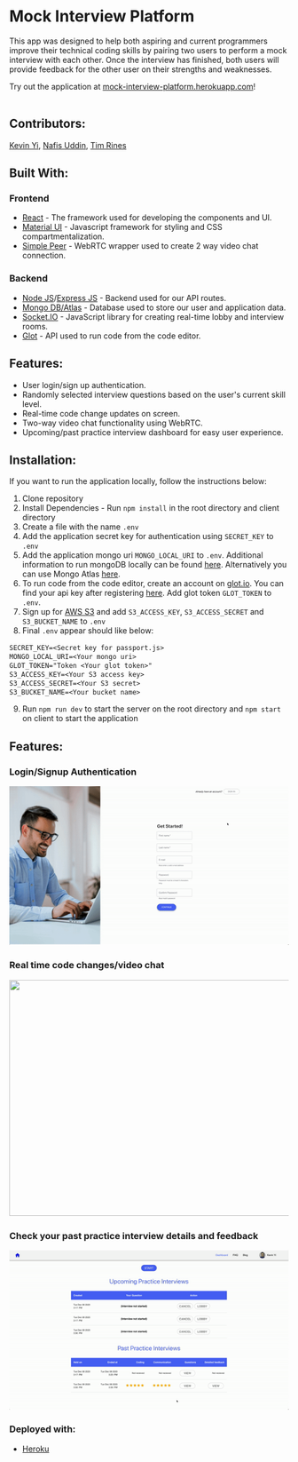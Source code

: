 # Mock Interview Platform
This app was designed to help both aspiring and current programmers improve their technical coding skills by pairing two users to perform a mock interview with each other. Once the interview has finished, both users will provide feedback for the other user on their strengths and weaknesses.
  
Try out the application at [mock-interview-platform.herokuapp.com](https://mock-interview-platform.herokuapp.com/)!
<br><br>

## Contributors:
[Kevin Yi](https://github.com/kyi193), [Nafis Uddin](https://github.com/nuddin175), [Tim Rines](https://github.com/tsrines)

## Built With:
### Frontend
* [React](https://reactjs.org/) - The framework used for developing the components and UI.
* [Material UI](https://material-ui.com/) - Javascript framework for styling and CSS compartmentalization.
* [Simple Peer](https://github.com/feross/simple-peer) - WebRTC wrapper used to create 2 way video chat connection.

### Backend 
* [Node JS](https://reactjs.org/)/[Express JS](https://expressjs.com/) - Backend used for our API routes.
* [Mongo DB/Atlas](https://www.mongodb.com/) - Database used to store our user and application data.
* [Socket.IO](https://socket.io/) - JavaScript library for creating real-time lobby and interview rooms.
* [Glot](https://glot.io/) - API used to run code from the code editor.

## Features:
* User login/sign up authentication.
* Randomly selected interview questions based on the user's current skill level.
* Real-time code change updates on screen.
* Two-way video chat functionality using WebRTC.
* Upcoming/past practice interview dashboard for easy user experience.

## Installation:
If you want to run the application locally, follow the instructions below:
1. Clone repository
2. Install Dependencies - Run ```npm install``` in the root directory and client directory
3. Create a file with the name ```.env```
4. Add the application secret key for authentication using ```SECRET_KEY``` to ```.env```
5. Add the application mongo uri ```MONGO_LOCAL_URI``` to ```.env```. Additional information to run mongoDB locally can be found [here](https://docs.mongodb.com/manual/installation/). Alternatively you can use Mongo Atlas [here](https://www.mongodb.com/cloud/atlas).
6. To run code from the code editor, create an account on [glot.io](https://glot.io/). You can find your api key after registering [here](https://glot.io/account/token). Add glot token ```GLOT_TOKEN``` to ```.env```.
7. Sign up for [AWS S3](https://aws.amazon.com/s3/) and add ```S3_ACCESS_KEY```, ```S3_ACCESS_SECRET``` and ```S3_BUCKET_NAME``` to ```.env```
8. Final ```.env``` appear should like below: 
```
SECRET_KEY=<Secret key for passport.js>
MONGO_LOCAL_URI=<Your mongo uri>
GLOT_TOKEN="Token <Your glot token>"
S3_ACCESS_KEY=<Your S3 access key>
S3_ACCESS_SECRET=<Your S3 secret>
S3_BUCKET_NAME=<Your bucket name>
```
9. Run ```npm run dev``` to start the server on the root directory and ```npm start``` on client to start the application

## Features:
### Login/Signup Authentication
![alt text](https://github.com/hatchways/team-all-bran/blob/dev/client/src/images/login.gif)
<br>
### Real time code changes/video chat
<img src="https://i.imgur.com/mVP1OPk.png" width="750" height="425">

### Check your past practice interview details and feedback
![alt text](https://github.com/hatchways/team-all-bran/blob/dev/client/src/images/feedback.gif)

### Deployed with:
* [Heroku](https://www.heroku.com/)
